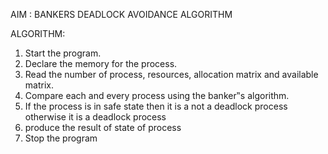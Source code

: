 AIM : BANKERS DEADLOCK AVOIDANCE ALGORITHM

ALGORITHM:

1. Start the program.
2. Declare the memory for the process.
3. Read the number of process, resources, allocation matrix and available matrix.
4. Compare each and every process using the banker‟s algorithm.
5. If the process is in safe state then it is a not a deadlock process otherwise it is a deadlock process
6. produce the result of state of process
7. Stop the program

